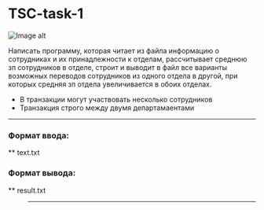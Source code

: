 # TSC-task-1
![Image alt](http://publishernews.ru/images/PressReleases/press_r_34E7C198-ED6D-4243-B3E4-12882A5A701A.jpg)

  Написать программу, которая читает из файла информацию о сотрудниках
и их принадлежности к отделам, рассчитывает среднюю зп сотрудников в
отделе, строит и выводит в файл все варианты возможных переводов
сотрудников из одного отдела в другой, при которых средняя зп отдела
увеличивается в обоих отделах.
* В транзакции могут участвовать несколько сотрудников
* Транзакция строго между двумя департамаентами
_____________________________________________________________________________________________________
### Формат ввода:
** text.txt

### Формат вывода:
** result.txt
>_____________________________________________________________________________________________________
